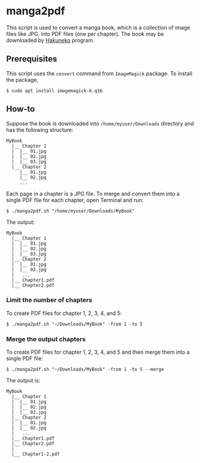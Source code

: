 # manga2pdf

This script is used to convert a manga book, which is a collection of image files like JPG, into PDF files (one per chapter). The book may be downloaded by [Hakuneko](https://hakuneko.download/) program.

## Prerequisites
This script uses the `convert` command from `ImageMagick` package. To install the package,
```
$ sudo apt install imagemagick-6.q16
```

## How-to

Suppose the book is downloaded into `/home/myuser/Downloads` directory and has the following structure:

```
MyBook
  |__ Chapter 1
  |  |__ 01.jpg
  |  |__ 02.jpg
  |  |__ 03.jpg
  |__ Chapter 2
     |__ 01.jpg
     |__ 02.jpg
     ...

```

Each page in a chapter is a JPG file. To merge and convert them into a single PDF file for each chapter, open Terminal and run:
```
$ ./manga2pdf.sh "/home/myuser/Downloads/MyBook"
```
The output:
```
MyBook
  |__ Chapter 1
  |  |__ 01.jpg
  |  |__ 02.jpg
  |  |__ 03.jpg
  |__ Chapter 2
  |  |__ 01.jpg
  |  |__ 02.jpg
  |   ...
  |__ Chapter1.pdf
  |__ Chapter2.pdf
```

### Limit the number of chapters
To create PDF files for chapter 1, 2, 3, 4, and 5:
```
$ ./manga2pdf.sh "~/Downloads/MyBook" -from 1 -to 5
```
### Merge the output chapters
To create PDF files for chapter 1, 2, 3, 4, and 5 and then merge them into a single PDF file:
```
$ ./manga2pdf.sh "~/Downloads/MyBook" -from 1 -to 5 --merge
```
The output is:
```
MyBook
  |__ Chapter 1
  |  |__ 01.jpg
  |  |__ 02.jpg
  |  |__ 03.jpg
  |__ Chapter 2
  |  |__ 01.jpg
  |  |__ 02.jpg
  |   ...
  |__ Chapter1.pdf
  |__ Chapter2.pdf
  |
  |__ Chapter1-2.pdf
```

